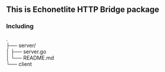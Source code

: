 ## This is Echonetlite HTTP Bridge package

### Including

.  
├── server/  
│ ├── server.go  
│ └── README.md  
└── client
